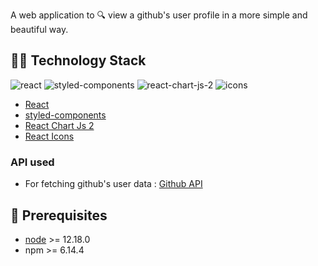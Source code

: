 A web application to :mag: view a github's user profile in a more simple and beautiful way.

## :man_technologist: Technology Stack

![react](https://img.shields.io/badge/frontend-react-61dafb?style=flat&logo=React)
![styled-components](https://img.shields.io/badge/styling-styled--components-%23DB7093?style=flat&logo=styled-components)
![react-chart-js-2](https://img.shields.io/badge/charts-react--chart--js--2-yellow?style=flat&logo=Deezer)
![icons](https://img.shields.io/badge/icons-react--icons-red?style=flat&logo=React)

- [React](https://reactjs.org/)
- [styled-components](https://styled-components.com/)
- [React Chart Js 2](https://www.npmjs.com/package/react-chartjs-2)
- [React Icons](https://react-icons.github.io/react-icons/)

### API used

- For fetching github's user data : [Github API](https://developer.github.com/v3/)

## :hatching_chick: Prerequisites

- [node](https://nodejs.org/en/) >= 12.18.0
- npm >= 6.14.4
